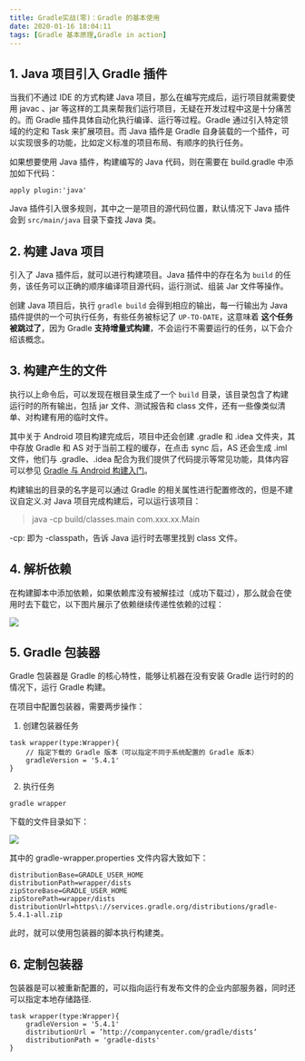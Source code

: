 ```yaml
---
title: Gradle实战(零)：Gradle 的基本使用
date: 2020-01-16 18:04:11
tags: [Gradle 基本原理,Gradle in action]
---
```

## 1. Java 项目引入 Gradle 插件

当我们不通过 IDE 的方式构建 Java 项目，那么在编写完成后，运行项目就需要使用 javac 、jar 等这样的工具来帮我们运行项目，无疑在开发过程中这是十分痛苦的。而 Gradle 插件具体自动化执行编译、运行等过程。Gradle 通过引入特定领域的约定和 Task 来扩展项目。而 Java 插件是 Gradle 自身装载的一个插件，可以实现很多的功能，比如定义标准的项目布局、有顺序的执行任务。
<!-- more -->

如果想要使用 Java 插件，构建编写的 Java 代码，则在需要在 build.gradle 中添加如下代码：

```
apply plugin:'java'
```
Java 插件引入很多规则，其中之一是项目的源代码位置，默认情况下 Java 插件会到 `src/main/java` 目录下查找 Java 类。

## 2. 构建 Java 项目

引入了 Java 插件后，就可以进行构建项目。Java 插件中的存在名为 `build` 的任务，该任务可以正确的顺序编译项目源代码，运行测试、组装 Jar 文件等操作。

创建 Java 项目后，执行 `gradle build` 会得到相应的输出，每一行输出为 Java 插件提供的一个可执行任务，有些任务被标记了 `UP-TO-DATE`，这意味着 **这个任务被跳过了**，因为 Gradle **支持增量式构建**，不会运行不需要运行的任务，以下会介绍该概念。

## 3. 构建产生的文件

执行以上命令后，可以发现在根目录生成了一个 `build` 目录，该目录包含了构建运行时的所有输出，包括 jar 文件、测试报告和 class 文件，还有一些像类似清单、对构建有用的临时文件。

其中关于 Android 项目构建完成后，项目中还会创建 .gradle 和 .idea 文件夹，其中存放 Gradle 和 AS 对于当前工程的缓存，在点击 sync 后，AS 还会生成 .iml 文件，他们与 .gradle、.idea 配合为我们提供了代码提示等常见功能，具体内容可以参见 [Gradle 与 Android 构建入门](https://mp.weixin.qq.com/s/HdCrhiY3VSsEjmu0FKLlyg)。


构建输出的目录的名字是可以通过 Gradle 的相关属性进行配置修改的，但是不建议自定义.对 Java 项目完成构建后，可以运行该项目：

> java -cp build/classes.main com.xxx.xx.Main

-cp: 即为 -classpath，告诉 Java 运行时去哪里找到 class 文件。

## 4. 解析依赖

在构建脚本中添加依赖，如果依赖库没有被解挂过（成功下载过），那么就会在使用时去下载它，以下图片展示了依赖继续传递性依赖的过程：

![](/public/2020/01/16/Gradle实战-零/2020_01_16_05.png)

## 5. Gradle  包装器

Gradle 包装器是 Gradle 的核心特性，能够让机器在没有安装 Gradle 运行时的的情况下，运行 Gradle 构建。

在项目中配置包装器，需要两步操作：

1. 创建包装器任务

```
task wrapper(type:Wrapper){
    // 指定下载的 Gradle 版本（可以指定不同于系统配置的 Gradle 版本）
    gradleVersion = '5.4.1'
}
```

2. 执行任务

```
gradle wrapper
```

下载的文件目录如下：

![](/public/2020/01/16/Gradle实战-零/2020_01_16_06.png)

其中的 gradle-wrapper.properties 文件内容大致如下：
```
distributionBase=GRADLE_USER_HOME
distributionPath=wrapper/dists
zipStoreBase=GRADLE_USER_HOME
zipStorePath=wrapper/dists
distributionUrl=https\://services.gradle.org/distributions/gradle-5.4.1-all.zip
```
此时，就可以使用包装器的脚本执行构建类。

## 6. 定制包装器

包装器是可以被重新配置的，可以指向运行有发布文件的企业内部服务器，同时还可以指定本地存储路径.

```
task wrapper(type:Wrapper){
    gradleVersion = '5.4.1'
    distributionUrl = ’http://companycenter.com/gradle/dists‘
    distributionPath = 'gradle-dists'
}
```